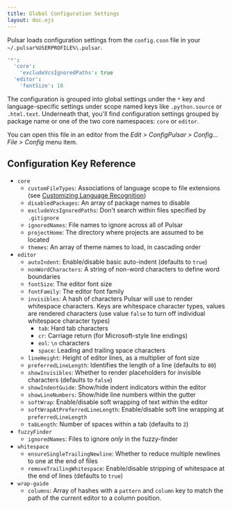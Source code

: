 ```yaml
---
title: Global Configuration Settings
layout: doc.ejs
---
```


Pulsar loads configuration settings from the `config.cson` file in your <span class="platform-linux platform-mac">`~/.pulsar`</span><span class="platform-win">`%USERPROFILE%\.pulsar`</span>.

```coffee
'*':
  'core':
    'excludeVcsIgnoredPaths': true
  'editor':
    'fontSize': 18
```

The configuration is grouped into global settings under the `*` key and language-specific settings under scope named keys like `.python.source` or `.html.text`. Underneath that, you'll find configuration settings grouped by package name or one of the two core namespaces: `core` or `editor`.

You can open this file in an editor from the <span class="platform-linux">_Edit > Config_</span><span class="platform-mac">_Pulsar > Config…_</span><span class="platform-win">_File > Config_</span> menu item.

## Configuration Key Reference

- `core`
  - `customFileTypes`: Associations of language scope to file extensions (see [Customizing Language Recognition](/customize-pulsar/customizing-language-recognition/))
  - `disabledPackages`: An array of package names to disable
  - `excludeVcsIgnoredPaths`: Don't search within files specified by `.gitignore`
  - `ignoredNames`: File names to ignore across all of Pulsar
  - `projectHome`: The directory where projects are assumed to be located
  - `themes`: An array of theme names to load, in cascading order
- `editor`
  - `autoIndent`: Enable/disable basic auto-indent (defaults to `true`)
  - `nonWordCharacters`: A string of non-word characters to define word
    boundaries
  - `fontSize`: The editor font size
  - `fontFamily`: The editor font family
  - `invisibles`: A hash of characters Pulsar will use to render whitespace
    characters. Keys are whitespace character types, values are
    rendered characters (use value `false` to turn off individual
    whitespace character types)
    - `tab`: Hard tab characters
    - `cr`: Carriage return (for Microsoft-style line endings)
    - `eol`: `\n` characters
    - `space`: Leading and trailing space characters
  - `lineHeight`: Height of editor lines, as a multiplier of font size
  - `preferredLineLength`: Identifies the length of a line (defaults to `80`)
  - `showInvisibles`: Whether to render placeholders for invisible characters
    (defaults to `false`)
  - `showIndentGuide`: Show/hide indent indicators within the editor
  - `showLineNumbers`: Show/hide line numbers within the gutter
  - `softWrap`: Enable/disable soft wrapping of text within the editor
  - `softWrapAtPreferredLineLength`: Enable/disable soft line wrapping at
    `preferredLineLength`
  - `tabLength`: Number of spaces within a tab (defaults to `2`)
- `fuzzyFinder`
  - `ignoredNames`: Files to ignore _only_ in the fuzzy-finder
- `whitespace`
  - `ensureSingleTrailingNewline`: Whether to reduce multiple newlines to one at
    the end of files
  - `removeTrailingWhitespace`: Enable/disable stripping of whitespace at the
    end of lines (defaults to `true`)
- `wrap-guide`
  - `columns`: Array of hashes with a `pattern` and `column` key to match the
    path of the current editor to a column position.
